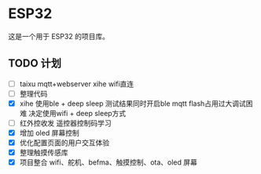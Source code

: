 # ESP32

这是一个用于 ESP32 的项目库。

## TODO 计划


- [ ] taixu  mqtt+webserver xihe wifi直连
- [ ] 整理代码
- [x] xihe 使用ble + deep sleep  测试结果同时开启ble mqtt flash占用过大调试困难  决定使用wifi + deep sleep方式
- [ ] 红外控收发 遥控器控制码学习
- [x] 增加 oled 屏幕控制
- [x] 优化配置页面的用户交互体验
- [x] 整理触摸传感库
- [x] 项目整合 wifi、舵机、befma、触摸控制、ota、oled 屏幕
